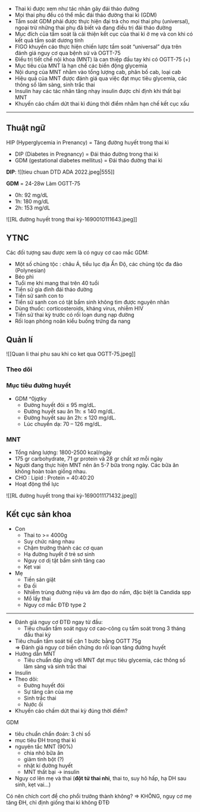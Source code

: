 - Thai kì được xem như tác nhân gây đái tháo đường  
- Mọi thai phụ đều có thể mắc đái tháo đường thai kì (GDM)  
- Tầm soát GDM phải được thực hiện đại trà cho mọi thai phụ (universal), ngoại trừ những thai phụ đã biết và đang điều trị đái tháo đường  
- Mục đích của tầm soát là cải thiện kết cục của thai kì ở mẹ và con khi có kết quả tầm soát dương tính  
- FIGO khuyến cáo thực hiện chiến lược tầm soát “universal” dựa trên đánh giá nguy cơ qua bệnh sử và OGTT-75
- Điều trị tiết chế nội khoa (MNT) là can thiệp đầu tay khi có OGTT-75 (+) 
- Mục tiêu của MNT là hạn chế các biến động glycemia  
- Nội dung của MNT nhằm vào tổng lượng cab, phân bố cab, loại cab  
- Hiệu quả của MNT được đánh giá qua việc đạt mục tiêu glycemia, các thông số lâm sàng, sinh trắc thai  
- Insulin hay các tác nhân tăng nhạy insulin được chỉ định khi thất bại MNT 
- Khuyến cáo chấm dứt thai kì đúng thời điểm nhằm hạn chế kết cục xấu 

---
## Thuật ngữ
HIP (Hyperglycemia in Prenancy) = Tăng đường huyết trong thai kì
- DIP (Diabetes in Pregnancy) = Đái tháo đường trong thai kì
- GDM (gestational diabetes mellitus) = Đái tháo đường thai kì

**DIP**: 
![[tieu chuan DTD ADA 2022.jpeg|555]]

**GDM** = 24-28w
Làm OGTT-75
- 0h: 92 mg/dL
- 1h: 180 mg/dL
- 2h: 153 mg/dL

![[RL đường huyết trong thai kỳ-1690010111643.jpeg]]
## YTNC

Các đối tượng sau được xem là có nguy cơ cao mắc GDM:  
- Một số chủng tộc : châu Á, tiểu lục địa Ấn Độ, các chủng tộc đa đảo (Polynesian) 
- Béo phì 
- Tuổi mẹ khi mang thai trên 40 tuổi  
- Tiền sử gia đình đái tháo đường  
- Tiền sử sanh con to  
- Tiền sử sanh con có tật bẩm sinh không tìm được nguyên nhân 
- Dùng thuốc: corticosteroids, kháng virus, nhiễm HIV  
- Tiền sử thai kỳ trước có rối loạn dung nạp đường  
- Rối loạn phóng noãn kiểu buồng trứng đa nang

## Quản lí
![[Quan li thai phu sau khi co ket qua OGTT-75.jpeg]]
### Theo dõi

### Mục tiêu đường huyết
- GDM ^0jqtky
	- Đường huyết đói ≤ 95 mg/dL.  
	- Đường huyết sau ăn 1h: ≤ 140 mg/dL.  
	- Đường huyết sau ăn 2h: ≤ 120 mg/dL.  
	- Lúc chuyển dạ: 70 – 126 mg/dL.
### MNT
- Tổng năng lượng: 1800-2500 kcal/ngày
- 175 gr carbohydrate, 71 gr protein và 28 gr chất xơ mỗi ngày
- Người đang thực hiện MNT nên ăn 5-7 bữa trong ngày. Các bữa ăn không hoàn toàn giống nhau.
- CHO : Lipid : Protein = 40:40:20
- Hoạt động thể lực

![[RL đường huyết trong thai kỳ-1690011171432.jpeg]]

## Kết cục sản khoa
- Con
	- Thai to >= 4000g
	- Suy chức năng nhau
	- Chậm trưởng thành các cơ quan
	- Hạ đường huyết ở trẻ sơ sinh
	- Nguy cơ dị tật bẩm sinh tăng cao
	- Kẹt vai
- Mẹ
	- Tiền sản giật
	- Đa ối
	- Nhiễm trùng đường niệu và âm đạo do nấm, đặc biệt là Candida spp
	- Mổ lấy thai
	- Nguy cơ mắc ĐTĐ type 2


---
- Đánh giá nguy cơ ĐTĐ ngay từ đầu:
	- Tiêu chuẩn tầm soát nguy cơ cao-công cụ tầm soát trong 3 tháng đầu thai kỳ
- Tiêu chuẩn tầm soát tiế cận 1 bước bằng OGTT 75g  
⇒ Đánh giá nguy cơ biến chứng do rối loạn tăng đường huyết
- Hướng dẫn MNT
	- Tiêu chuẩn đáp ứng với MNT đạt mục tiêu glycemia, các thông số lâm sàng và sinh trắc thai
- Insulin
- Theo dõi:
	- Đường huyết đói
	- Sự tăng cân của mẹ
	- Sinh trắc thai
	- Nước ối
- Khuyến cáo chấm dứt thai kỳ đúng thời điểm?

GDM
- tiêu chuẩn chẩn đoán: 3 chỉ số
- mục tiêu ĐH trong thai kì
- nguyên tắc MNT (90%)
	- chia nhỏ bữa ăn
	- giảm tinh bột (?)
	- nhật kí đường huyết
	- MNT thất bại -> insulin
- Nguy cơ lên mẹ và thai (**đột tử thai nhi**, thai to, suy hô hấp, hạ DH sau sinh, kẹt vai...)

Có nên chích cort để cho phổi trưởng thành không? => KHÔNG, nguy cơ mẹ tăng ĐH, chỉ định giống thai kì không ĐTĐ